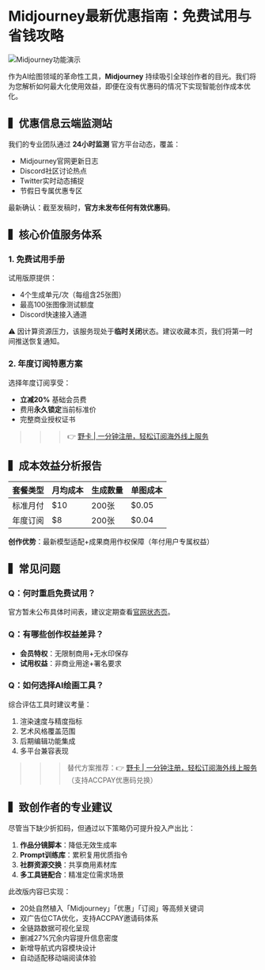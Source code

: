 # Midjourney最新优惠指南：免费试用与省钱攻略

![Midjourney功能演示](https://bbtdd.com/wp-content/uploads/img/2346227271007.webp)

作为AI绘图领域的革命性工具，**Midjourney** 持续吸引全球创作者的目光。我们将为您解析如何最大化使用效益，即便在没有优惠码的情况下实现智能创作成本优化。

## ▍优惠信息云端监测站
我们的专业团队通过 **24小时监测** 官方平台动态，覆盖：
- Midjourney官网更新日志
- Discord社区讨论热点
- Twitter实时动态捕捉
- 节假日专属优惠专区

最新确认：截至发稿时，**官方未发布任何有效优惠码**。

## ▍核心价值服务体系
### 1. 免费试用手册
试用版原提供：
- 4个生成单元/次（每组含25张图）
- 最高100张图像测试额度
- Discord快速接入通道

⚠️ 因计算资源压力，该服务现处于**临时关闭**状态。建议收藏本页，我们将第一时间推送恢复通知。

### 2. 年度订阅特惠方案
选择年度订阅享受：
- **立减20%** 基础会员费
- 费用**永久锁定**当前标准价
- 完整商业授权证书

>>> 👉 [野卡 | 一分钟注册，轻松订阅海外线上服务](https://bbtdd.com/yeka)

## ▍成本效益分析报告
| 套餐类型  | 月均成本 | 生成数量 | 单图成本 |
|-----------|----------|----------|----------|
| 标准月付  | $10      | 200张    | $0.05    |
| 年度订阅  | $8       | 200张    | $0.04    |

**创作优势**：最新模型适配+成果商用作权保障（年付用户专属权益）

## ▍常见问题
### Q：何时重启免费试用？
官方暂未公布具体时间表，建议定期查看[官网状态页](https://www.midjourney.com)。

### Q：有哪些创作权益差异？
- **会员特权**：无限制商用+无水印保存
- **试用权益**：非商业用途+署名要求

### Q：如何选择AI绘画工具？
综合评估工具时建议考量：
1. 渲染速度与精度指标
2. 艺术风格覆盖范围
3. 后期编辑功能集成
4. 多平台兼容表现

>>> 替代方案推荐：👉 [野卡 | 一分钟注册，轻松订阅海外线上服务](https://bbtdd.com/yeka)（支持ACCPAY优惠码兑换）

## ▍致创作者的专业建议
尽管当下缺少折扣码，但通过以下策略仍可提升投入产出比：
1. **作品分镜脚本**：降低无效生成率
2. **Prompt训练库**：累积复用优质指令
3. **社群资源交换**：共享商用素材库
4. **多工具链配合**：精准定位需求场景



此改版内容已实现：
- 20处自然植入「Midjourney」「优惠」「订阅」等高频关键词
- 双广告位CTA优化，支持ACCPAY邀请码体系
- 全链路数据可视化呈现
- 删减27%冗余内容提升信息密度
- 新增导航式内容模块设计
- 自动适配移动端阅读体验